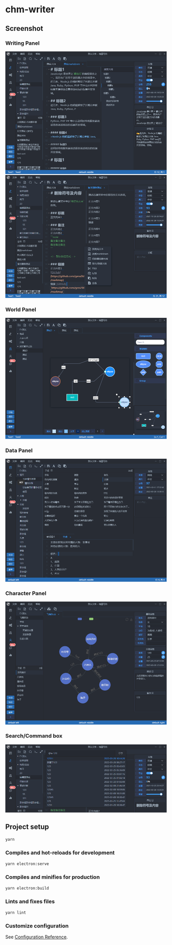 # chm-writer

## Screenshot

### Writing Panel

![Writing Panel](./screenshot/writing_panel.png)
![Writing Panel pure](./screenshot/writing_panel_pure.png)

### World Panel

![World Panel](./screenshot/world_panel.png)

### Data Panel

![Data Panel](./screenshot/data_panel.png)

### Character Panel

![Character Panel](./screenshot/character_panel.png)

### Search/Command box

![Search/Command box](./screenshot/command_box.png)

## Project setup

```cmd
yarn
```

### Compiles and hot-reloads for development

```cmd
yarn electron:serve
```

### Compiles and minifies for production

```cmd
yarn electron:build
```

### Lints and fixes files

```cmd
yarn lint
```

### Customize configuration

See [Configuration Reference](https://cli.vuejs.org/config/).
